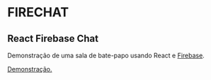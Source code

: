 # FIRECHAT

## React Firebase Chat

Demonstração de uma sala de bate-papo usando React e [Firebase](https://firebase.google.com/).

[Demonstração.](https://firechat-two.vercel.app/)
